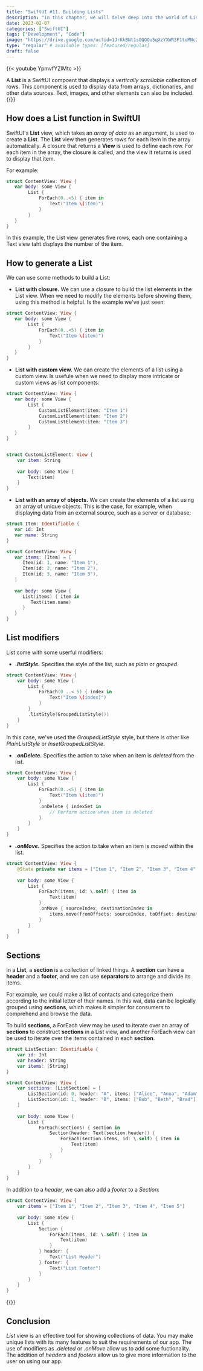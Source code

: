 ```yaml
---
title: "SwiftUI #11. Building Lists"
description: "In this chapter, we will delve deep into the world of Lists in SwiftUI, exploring the various features and capabilities of this important component. We will cover the basics of what a List is and how it works, the different types of modifiers you can use to customize your lists, how to create sections with headers and footers, and more."
date: 2023-02-07
categories: ["SwiftUI"]
tags: ["Development", "Code"]
image: "https://drive.google.com/uc?id=1JrKkBNt1sGQOOu5qXzYXWR3F1toMNc2Q"
type: "regular" # available types: [featured/regular]
draft: false
---
```


{{< youtube YpmvfYZlMtc >}}

A **List** is a SwiftUI compoent that displays a *vertically scrollable* collection of rows. This component is used to display data from arrays, dictionaries, and other data sources. Text, images, and other elements can also be included.
{{<ads1>}}

## How does a List function in SwiftUI

SwiftUI's **List** view, which takes an *array of data* as an argument, is used to create a **List**. The **List** view then generates rows for each item in the array automatically. A closure that returns a **View** is used to define each row. For each item in the array, the closure is called, and the view it returns is used to display that item.

For example:

```swift
struct ContentView: View {
   var body: some View {
        List {
            ForEach(0..<5) { item in
                Text("Item \(item)")
            }
        }
   }
}

```
In this example, the List view generates five rows, each one containing a Text view taht displays the number of the item.

## How to generate a List

We can use some methods to build a List:

* **List with closure.** We can use a closure to build the list elements in the List view. When we need to modify the elements before showing them, using this method is helpful. Is the example we've just seen:

```swift
struct ContentView: View {
   var body: some View {
        List {
            ForEach(0..<5) { item in
                Text("Item \(item)")
            }
        }
   }
}
```

* **List with custom view.** We can create the elements of a list using a custom view. Is usefule when we need to display more intricate or custom views as list components:

```swift
struct ContentView: View {
   var body: some View {
        List {
            CustomListElement(item: "Item 1")
            CustomListElement(item: "Item 2")
            CustomListElement(item: "Item 3")
        }
   }
}


struct CustomListElement: View {
    var item: String
   
    var body: some View {
        Text(item)
    }
}
```

* **List with an array of objects.** We can create the elements of a list using an array of unique objects. This is the case, for example, when displaying data from an external source, such as a server or database:

```swift
struct Item: Identifiable {
   var id: Int
   var name: String
}

struct ContentView: View {
   var items: [Item] = [
      Item(id: 1, name: "Item 1"),
      Item(id: 2, name: "Item 2"),
      Item(id: 3, name: "Item 3"),
   ]
   
   var body: some View {
      List(items) { item in
         Text(item.name)
      }
   }
}
```

## List modifiers
List come with some userful modifiers:

* ***.listStyle.*** Specifies the style of the list, such as *plain* or *grouped*.

```swift
struct ContentView: View {
    var body: some View {
        List {
            ForEach(0 ..< 5) { index in
                Text("Item \(index)")
            }
        }
        .listStyle(GroupedListStyle())
    }
}
```
In this case, we've used the *GroupedListStyle* style, but there is other like *PlainListStyle* or *InsetGroupedListStyle*.

* ***.onDelete.*** Specifies the action to take when an item is *deleted* from the list.

```swift
struct ContentView: View {
    var body: some View {
        List {
            ForEach(0..<5) { item in
                Text("Item \(item)")
            }
            .onDelete { indexSet in
                // Perform action when item is deleted
            }
        }
    }
}
```

* ***.onMove.*** Specifies the action to take when an item is *moved* within the list.

```swift
struct ContentView: View {
    @State private var items = ["Item 1", "Item 2", "Item 3", "Item 4", "Item 5"]
    
    var body: some View {
        List {
            ForEach(items, id: \.self) { item in
                Text(item)
            }
            .onMove { sourceIndex, destinationIndex in
                items.move(fromOffsets: sourceIndex, toOffset: destinationIndex)
            }
        }
    }
}
```

## Sections

In a **List**, a **section** is a collection of linked things. A **section** can have a **header** and a **footer**, and we can use **separators** to arrange and divide its items.

For example, we could make a list of contacts and categorize them according to the initial letter of their names. In this wai, data can be logically grouped using **sections**, which makes it simpler for consumers to comprehend and browse the data. 

To build **sections**, a ForEach view may be used to iterate over an array of **sections** to construct **sections** in a List view, and another ForEach view can be used to iterate over the items contained in each **section**.

```swift
struct ListSection: Identifiable {
    var id: Int
    var header: String
    var items: [String]
}

struct ContentView: View {
    var sections: [ListSection] = [
        ListSection(id: 0, header: "A", items: ["Alice", "Anna", "Adam"]),
        ListSection(id: 1, header: "B", items: ["Bob", "Beth", "Brad"]),
    ]
    
    var body: some View {
        List {
            ForEach(sections) { section in
                Section(header: Text(section.header)) {
                    ForEach(section.items, id: \.self) { item in
                        Text(item)
                    }
                }
            }
        }
    }
}
```

In addition to a *header*, we can also add a *footer* to a *Section*:

```swift
struct ContentView: View {
    var items = ["Item 1", "Item 2", "Item 3", "Item 4", "Item 5"]
    
    var body: some View {
        List {
            Section {
                ForEach(items, id: \.self) { item in
                    Text(item)
                }
            } header: {
                Text("List Header")
            } footer: {
                Text("List Footer")
            }
        }
    }
}
```
{{<ads2>}}

## Conclusion
*List* view is an effective tool for showing collections of data. You may make unique lists with its many features to suit the requirements of our app. The use of modifiers as *.deleted* or *.onMove* allow us to add some fuctionality. The addition of *headers* and *footers* allow us to give more information to the user on using our app.